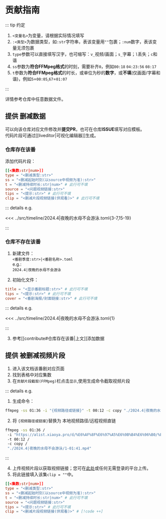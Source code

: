 # 贡献指南

::: tip 约定

1. `<变量名>`为变量，请根据实际情况填写  
2. `:<类型>`为数据类型，如`:str`字符串，表该变量用`""`包裹；`:num`数字，表该变量无须包裹  
3. `type`参数可以直接填写汉字，也可缩写：`v_`视频/画面；`s_`字幕；`l`丢失；`c`和谐  
4. `ss`参数为**符合FFMpeg格式**的时刻，需要补齐`0`，例如`00:18` `04:23:56` `08:17`  
5. `t`参数为**符合FFMpeg格式**的时长，或单位为秒的**数字**，或**不填**(仅画面/字幕和谐)，例如`5`=`00:05`,`67`=`01:07`  

:::

详情参考仓库中任意数据文件。  

## 提供 删减数据

可以向该仓库对应文件修改并**提交PR**，也可在仓库**ISSUE**填写对应模板。  
代码片段可通过[[liveditor|可视化编辑器]]生成。  

### 仓库存在该番

添加代码片段：  

```toml
[[<集数:str|num>]]
type = "<删减类型:str>"
ss = "<删减起始时刻(以source中视频为准):str>"
t = "<删减持续时长:str|num>" # 此行可不填
source = "<问题视频链接:str>"
tips = "<提示:str>" # 此行可不填
clip = "<删减片段视频链接(供观看)>" # 此行可不填
```

::: details e.g.

<<< ../src/timeline/2024.4|夜晚的水母不会游泳.toml{3-7,15-19}

:::

### 仓库不存在该番

1. 新建文件：  
`<番剧季度:str>|<番剧名称>.toml`  
e.g.:  
`2024.4|夜晚的水母不会游泳`  

2. 初始化文件：  

```toml
title = "<显示番剧标题:str>" # 此行可不填
tips = "<提示:str>" # 此行可不填
cover = "<番剧海报/封面链接:str>" # 此行可不填
```

::: details e.g.

<<< ../src/timeline/2024.4|夜晚的水母不会游泳.toml{1}

:::

3. 参考[[contribute#仓库存在该番|上文]]添加数据

## 提供 被删减视频片段

1. 进入该文档该番剧对应页面  
2. 找到表格中对应集数  
3. 在`贡献片段截取(FFMpeg)`栏点击`显示`,使用生成命令截取视频片段  

::: details e.g.

1. 生成命令：

```zsh
ffmpeg -ss 01:36 -i "{视频路径或链接}" -t 00:12 -c copy "./2024.4|夜晚的水母不会游泳/1-01:41.mp4"
```

2. 将 `{视频路径或链接}`替换为 本地视频路径/远程视频直链

```zsh
ffmpeg -ss 01:36 /
 -i "https://alist.xiaoya.pro/d/%E6%AF%8F%E6%97%A5%E6%9B%B4%E6%96%B0/%E5%8A%A8%E6%BC%AB/%E6%97%A5%E6%9C%AC/%E6%96%B0%E7%95%AA/06/%E5%A4%9C%E6%99%9A%E7%9A%84%E6%B0%B4%E6%AF%8D%E4%B8%8D%E4%BC%9A%E6%B8%B8%E6%B3%B3/%5BANi%5D%20%E5%A4%9C%E6%99%9A%E7%9A%84%E6%B0%B4%E6%AF%8D%E4%B8%8D%E6%9C%83%E6%B8%B8%E6%B3%B3%20-%2001%20%5B1080P%5D%5BBaha%5D%5BWEB-DL%5D%5BAAC%20AVC%5D%5BCHT%5D.mp4" / # [!code ++]
 -t 00:12 /
 -c copy /
 "./2024.4|夜晚的水母不会游泳/1-01:41.mp4"
```

:::

4. 上传视频片段以获取视频链接；您可在[此处](https://alist.xrzyun.eu.org/aniclip-upload)或任何无需登录的平台上传。  
5. 将此链接填入该集`clip = ""`中。  

```toml
[[<集数:str|num>]]
type = "<删减类型:str>"
ss = "<删减起始时刻(以source中视频为准):str>"
t = "<删减持续时长:str|num>" # 此行可不填
source = "<问题视频链接:str>"
tips = "<提示:str>" # 此行可不填
clip = "<删减片段视频链接(供观看)>" # [!code ++]
```
